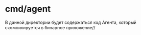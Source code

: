 # cmd/agent

В данной директории будет содержаться код Агента, который скомпилируется в бинарное приложение//
